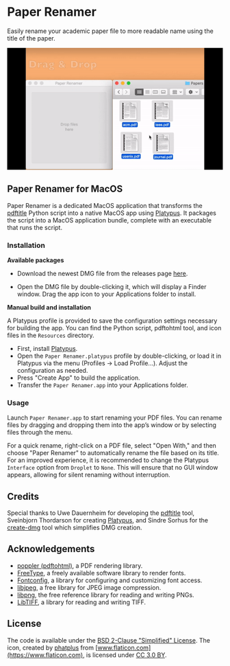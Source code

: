 # Paper Renamer

Easily rename your academic paper file to more readable name using the title of the paper.

![PaperRenamer Demo](demo.gif)

## Paper Renamer for MacOS

Paper Renamer is a dedicated MacOS application that transforms the [pdftitle](https://github.com/huwan/pdftitle) Python script into a native MacOS app using [Platypus](https://sveinbjorn.org/platypus). It packages the script into a MacOS application bundle, complete with an executable that runs the script.

### Installation

**Available packages**

- Download the newest DMG file from the releases page [here](https://github.com/huwan/PaperRenamer/releases).

- Open the DMG file by double-clicking it, which will display a Finder window. Drag the app icon to your Applications folder to install.

**Manual build and installation**

A Platypus profile is provided to save the configuration settings necessary for building the app. You can find the Python script, pdftohtml tool, and icon files in the `Resources` directory.

- First, install [Platypus](https://sveinbjorn.org/platypus).
- Open the `Paper Renamer.platypus` profile by double-clicking, or load it in Platypus via the menu (Profiles → Load Profile...). Adjust the configuration as needed.
- Press "Create App" to build the application.
- Transfer the `Paper Renamer.app` into your Applications folder.

### Usage
Launch `Paper Renamer.app` to start renaming your PDF files. You can rename files by dragging and dropping them into the app’s window or by selecting files through the menu.

For a quick rename, right-click on a PDF file, select "Open With," and then choose "Paper Renamer" to automatically rename the file based on its title. For an improved experience, it is recommended to change the Platypus `Interface` option from `Droplet` to `None`. This will ensure that no GUI window appears, allowing for silent renaming without interruption.

## Credits

Special thanks to Uwe Dauernheim for developing the [pdftitle](https://github.com/djui/pdftitle) tool, Sveinbjorn Thordarson for creating [Platypus](https://sveinbjorn.org/platypus), and Sindre Sorhus for the [create-dmg](https://github.com/sindresorhus/create-dmg) tool which simplifies DMG creation.

## Acknowledgements

* [poppler (pdftohtml)](https://poppler.freedesktop.org/), a PDF rendering library.
* [FreeType](https://www.freetype.org/), a freely available software library to render fonts.
* [Fontconfig](https://www.freedesktop.org/wiki/Software/fontconfig/), a library for configuring and customizing font access.
* [libjpeg](http://www.ijg.org/), a free library for JPEG image compression.
* [libpng](http://libpng.org/), the free reference library for reading and writing PNGs.
* [LibTIFF](http://www.libtiff.org/), a library for reading and writing TIFF.

## License

The code is available under the [BSD 2-Clause "Simplified" License](LICENSE). The icon, created by [phatplus](https://www.flaticon.com/authors/phatplus) from [www.flaticon.com](https://www.flaticon.com), is licensed under [CC 3.0 BY](https://creativecommons.org/licenses/by/3.0/).
